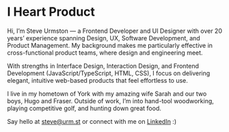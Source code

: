 # I Heart Product

Hi, I’m Steve Urmston — a Frontend Developer and UI Designer with over 20 years’ experience spanning Design, UX, Software Development, and Product Management. My background makes me particularly effective in cross-functional product teams, where design and engineering meet.

With strengths in Interface Design, Interaction Design, and Frontend Development (JavaScript/TypeScript, HTML, CSS), I focus on delivering elegant, intuitive web-based products that feel effortless to use.

I live in my hometown of York with my amazing wife Sarah and our two boys, Hugo and Fraser. Outside of work, I’m into hand-tool woodworking, playing competitive golf, and hunting down great food.

Say hello at [steve@urm.st](mailto:steve@urm.st) or connect with me on [LinkedIn](https://www.linkedin.com/in/steveurmston/) :)
